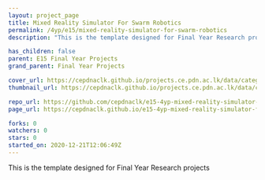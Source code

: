 ```yaml
---
layout: project_page
title: Mixed Reality Simulator For Swarm Robotics
permalink: /4yp/e15/mixed-reality-simulator-for-swarm-robotics
description: "This is the template designed for Final Year Research projects"

has_children: false
parent: E15 Final Year Projects
grand_parent: Final Year Projects

cover_url: https://cepdnaclk.github.io/projects.ce.pdn.ac.lk/data/categories/4yp/cover_page.jpg
thumbnail_url: https://cepdnaclk.github.io/projects.ce.pdn.ac.lk/data/categories/4yp/thumbnail.jpg

repo_url: https://github.com/cepdnaclk/e15-4yp-mixed-reality-simulator-for-swarm-robotics
page_url: https://cepdnaclk.github.io/e15-4yp-mixed-reality-simulator-for-swarm-robotics

forks: 0
watchers: 0
stars: 0
started_on: 2020-12-21T12:06:49Z
---
```

This is the template designed for Final Year Research projects

